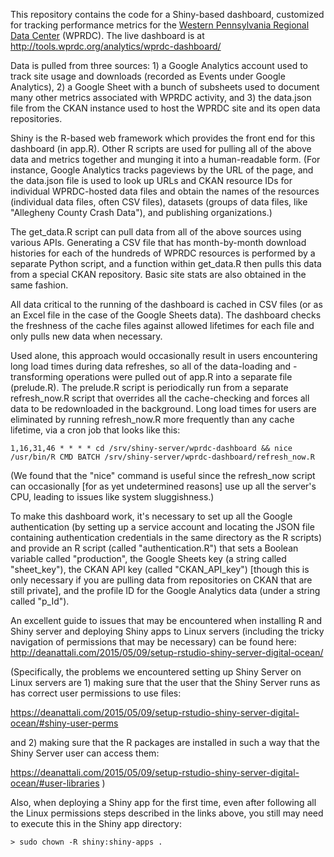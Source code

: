 This repository contains the code for a Shiny-based dashboard, customized for tracking performance metrics for the [Western Pennsylvania Regional Data Center](https://www.wprdc.org) (WPRDC). The live dashboard is at http://tools.wprdc.org/analytics/wprdc-dashboard/

Data is pulled from three sources: 1) a Google Analytics account used to track site usage and downloads (recorded as Events under Google Analytics), 2) a Google Sheet with a bunch of subsheets used to document many other metrics associated with WPRDC activity, and 3) the data.json file from the CKAN instance used to host the WPRDC site and its open data repositories.

Shiny is the R-based web framework which provides the front end for this dashboard (in app.R). Other R scripts are used for pulling all of the above data and metrics together and munging it into a human-readable form. (For instance, Google Analytics tracks pageviews by the URL of the page, and the data.json file is used to look up URLs and CKAN resource IDs for individual WPRDC-hosted data files and obtain the names of the resources (individual data files, often CSV files), datasets (groups of data files, like "Allegheny County Crash Data"), and publishing organizations.)

The get_data.R script can pull data from all of the above sources using various APIs. Generating a CSV file that has month-by-month download histories for each of the hundreds of WPRDC resources is performed by a separate Python script, and a function within get_data.R then pulls this data from a special CKAN repository. Basic site stats are also obtained in the same fashion.

All data critical to the running of the dashboard is cached in CSV files (or as an Excel file in the case of the Google Sheets data). The dashboard checks the freshness of the cache files against allowed lifetimes for each file and only pulls new data when necessary.

Used alone, this approach would occasionally result in users encountering long load times during data refreshes, so all of the data-loading and -transforming operations were pulled out of app.R into a separate file (prelude.R). The prelude.R script is periodically run from a separate refresh_now.R script that overrides all the cache-checking and forces all data to be redownloaded in the background. Long load times for users are eliminated by running refresh_now.R more frequently than any cache lifetime, via a cron job that looks like this:

```
1,16,31,46 * * * * cd /srv/shiny-server/wprdc-dashboard && nice /usr/bin/R CMD BATCH /srv/shiny-server/wprdc-dashboard/refresh_now.R
```

(We found that the "nice" command is useful since the refresh_now script can occasionally [for as yet undetermined reasons] use up all the server's CPU, leading to issues like system sluggishness.)

To make this dashboard work, it's necessary to set up all the Google authentication (by setting up a service account and locating the JSON file containing authentication credentials in the same directory as the R scripts) and provide an R script (called "authentication.R") that sets a Boolean variable called "production", the Google Sheets key (a string called "sheet_key"), the CKAN API key (called "CKAN_API_key") [though this is only necessary if you are pulling data from repositories on CKAN that are still private], and the profile ID for the Google Analytics data (under a string called "p_Id").

An excellent guide to issues that may be encountered when installing R and Shiny server and deploying Shiny apps to Linux servers (including the tricky navigation of permissions that may be necessary) can be found here: http://deanattali.com/2015/05/09/setup-rstudio-shiny-server-digital-ocean/

(Specifically, the problems we encountered setting up Shiny Server on Linux servers are 1) making sure that the user that the Shiny Server runs as has correct user permissions to use files:

https://deanattali.com/2015/05/09/setup-rstudio-shiny-server-digital-ocean/#shiny-user-perms

and 2) making sure that the R packages are installed in such a way that the Shiny Server user can access them:

https://deanattali.com/2015/05/09/setup-rstudio-shiny-server-digital-ocean/#user-libraries
)

Also, when deploying a Shiny app for the first time, even after following all the Linux permissions steps described in the links above, you still may need to execute this in the Shiny app directory:

```
> sudo chown -R shiny:shiny-apps .
```
